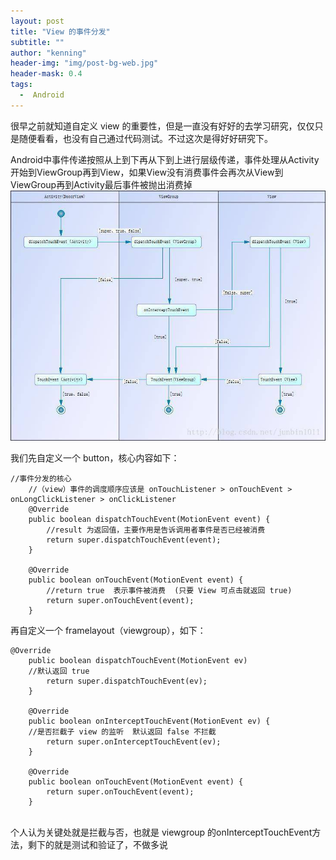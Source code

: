 ```yaml
---
layout: post
title: "View 的事件分发"
subtitle: ""
author: "kenning"
header-img: "img/post-bg-web.jpg"
header-mask: 0.4
tags:
  -  Android
---
```


很早之前就知道自定义 view 的重要性，但是一直没有好好的去学习研究，仅仅只是随便看看，也没有自己通过代码测试。不过这次是得好好研究下。

Android中事件传递按照从上到下再从下到上进行层级传递，事件处理从Activity开始到ViewGroup再到View，如果View没有消费事件会再次从View到ViewGroup再到Activity最后事件被抛出消费掉
![170c200302d633ee](media/170c200302d633ee.jpg)

我们先自定义一个 button，核心内容如下：

```
//事件分发的核心
    //（view）事件的调度顺序应该是 onTouchListener > onTouchEvent > onLongClickListener > onClickListener
    @Override
    public boolean dispatchTouchEvent(MotionEvent event) {
        //result 为返回值，主要作用是告诉调用者事件是否已经被消费
        return super.dispatchTouchEvent(event);
    }

    @Override
    public boolean onTouchEvent(MotionEvent event) {
        //return true  表示事件被消费  (只要 View 可点击就返回 true)
        return super.onTouchEvent(event);
    }
```

再自定义一个 framelayout（viewgroup），如下：

```
@Override
    public boolean dispatchTouchEvent(MotionEvent ev) 
    //默认返回 true 
        return super.dispatchTouchEvent(ev);
    }
    
    @Override
    public boolean onInterceptTouchEvent(MotionEvent ev) {
    //是否拦截子 view 的监听  默认返回 false 不拦截
        return super.onInterceptTouchEvent(ev);
    }
    
    @Override
    public boolean onTouchEvent(MotionEvent event) {
        return super.onTouchEvent(event);
    }
```
<br>
个人认为关键处就是拦截与否，也就是 viewgroup 的onInterceptTouchEvent方法，剩下的就是测试和验证了，不做多说

 